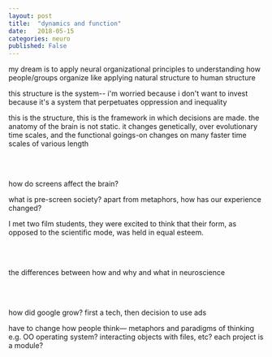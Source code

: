 ```yaml
---
layout: post
title:  "dynamics and function"
date:   2018-05-15
categories: neuro
published: False
---
```


my dream is to apply neural organizational principles to understanding how people/groups organize
like applying natural structure to human structure

this structure is the system-- i'm worried because i don't want to invest because it's a system that perpetuates oppression and inequality 

this is the structure, this is the framework in which decisions are made. the anatomy of the brain is not static. it changes genetically, over evolutionary time scales, and the functional goings-on changes on many faster time scales of various length 

<br><br>

how do screens affect the brain? 

what is pre-screen society? apart from metaphors, how has our experience changed?

I met two film students, they were excited to think that their form, as opposed to the scientific mode, was held in equal esteem. 

<br><br>

the differences between how and why and what in neuroscience 

<br><br>

how did google grow? first a tech, then decision to use ads 

have to change how people think— metaphors and paradigms of thinking e.g. OO operating system? interacting objects with files, etc? each project is a module? 


